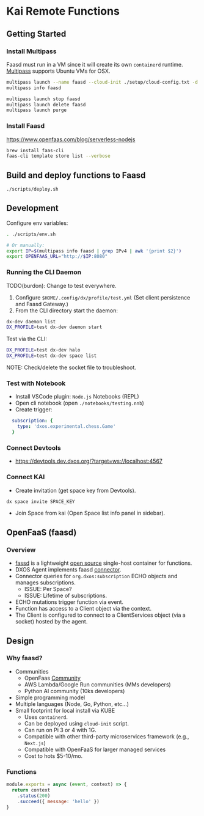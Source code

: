 # Kai Remote Functions

## Getting Started

### Install Multipass

Faasd must run in a VM since it will create its own `containerd` runtime.
[Multipass](https://github.com/openfaas/faasd/blob/master/docs/MULTIPASS.md) supports Ubuntu VMs for OSX.

```bash
multipass launch --name faasd --cloud-init ./setup/cloud-config.txt -d 10G
multipass info faasd
```

```bash
multipass launch stop faasd
multipass launch delete faasd
multipass launch purge
```

### Install Faasd

https://www.openfaas.com/blog/serverless-nodejs

```bash
brew install faas-cli
faas-cli template store list --verbose
```


## Build and deploy functions to Faasd

```bash
./scripts/deploy.sh
```


## Development

Configure env variables:

```bash
. ./scripts/env.sh

# Or manually:
export IP=$(multipass info faasd | grep IPv4 | awk '{print $2}')
export OPENFAAS_URL="http://$IP:8080"
```

### Running the CLI Daemon

TODO(burdon): Change to test everywhere.

1. Configure `$HOME/.config/dx/profile/test.yml` (Set client persistence and Faasd Gateway.)
2. From the CLI directory start the daemon:

```bash
dx-dev daemon list
DX_PROFILE=test dx-dev daemon start
```

Test via the CLI:

```bash
DX_PROFILE=test dx-dev halo
DX_PROFILE=test dx-dev space list
```

NOTE: Check/delete the socket file to troubleshoot.

### Test with Notebook

- Install VSCode plugin: `Node.js` Notebooks (REPL)
- Open cli notebook (open `./notebooks/testing.nnb`)
- Create trigger:

```yml
  subscription: {
    type: 'dxos.experimental.chess.Game'
  }
```

### Connect Devtools

- https://devtools.dev.dxos.org/?target=ws://localhost:4567

### Connect KAI

- Create invitation (get space key from Devtools).

```bash
dx space invite SPACE_KEY
```

- Join Space from kai (Open Space list info panel in sidebar).




## OpenFaaS (faasd)

### Overview

- [fassd](https://docs.openfaas.com/deployment/faasd) is a lightweight [open source](https://github.com/openfaas/faasd) single-host container for functions.
- DXOS Agent implements faasd [connector](https://docs.openfaas.com/deployment/pro/#event-connectors).
- Connector queries for `org.dxos:subscription` ECHO objects and manages subscriptions.
  - ISSUE: Per Space?
  - ISSUE: Lifetime of subscriptions.
- ECHO mutations trigger function via event.
- Function has access to a Client object via the context.
- The Client is configured to connect to a ClientServices object (via a socket) hosted by the agent.


## Design

### Why faasd?

- Communities
  - OpenFaas [Community](https://docs.openfaas.com/community)
  - AWS Lambda/Google Run communities (MMs developers) 
  - Python AI community (10ks developers)
- Simple programming model
- Multiple languages (Node, Go, Python, etc...)
- Small footprint for local install via KUBE
  - Uses `containerd`.
  - Can be deployed using `cloud-init` script.
  - Can run on Pi 3 or 4 with 1G.
  - Compatible with other third-party microservices framework (e.g., `Next.js`)
  - Compatible with OpenFaaS for larger managed services
  - Cost to hots $5-10/mo.

### Functions

```js
module.exports = async (event, context) => {
  return context
    .status(200)
    .succeed({ message: 'hello' })
}
```
